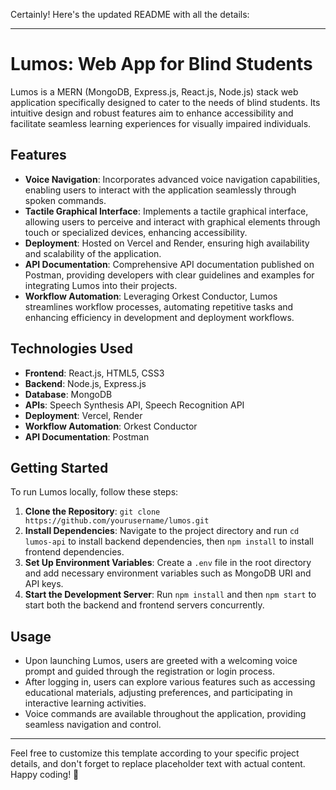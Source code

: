 Certainly! Here's the updated README with all the details:

---

# Lumos: Web App for Blind Students

Lumos is a MERN (MongoDB, Express.js, React.js, Node.js) stack web application specifically designed to cater to the needs of blind students. Its intuitive design and robust features aim to enhance accessibility and facilitate seamless learning experiences for visually impaired individuals.

## Features

- **Voice Navigation**: Incorporates advanced voice navigation capabilities, enabling users to interact with the application seamlessly through spoken commands.
- **Tactile Graphical Interface**: Implements a tactile graphical interface, allowing users to perceive and interact with graphical elements through touch or specialized devices, enhancing accessibility.
- **Deployment**: Hosted on Vercel and Render, ensuring high availability and scalability of the application.
- **API Documentation**: Comprehensive API documentation published on Postman, providing developers with clear guidelines and examples for integrating Lumos into their projects.
- **Workflow Automation**: Leveraging Orkest Conductor, Lumos streamlines workflow processes, automating repetitive tasks and enhancing efficiency in development and deployment workflows.

## Technologies Used

- **Frontend**: React.js, HTML5, CSS3
- **Backend**: Node.js, Express.js
- **Database**: MongoDB
- **APIs**: Speech Synthesis API, Speech Recognition API
- **Deployment**: Vercel, Render
- **Workflow Automation**: Orkest Conductor
- **API Documentation**: Postman

## Getting Started

To run Lumos locally, follow these steps:

1. **Clone the Repository**: `git clone https://github.com/yourusername/lumos.git`
2. **Install Dependencies**: Navigate to the project directory and run `cd lumos-api` to install backend dependencies, then `npm install` to install frontend dependencies.
3. **Set Up Environment Variables**: Create a `.env` file in the root directory and add necessary environment variables such as MongoDB URI and API keys.
4. **Start the Development Server**: Run `npm install` and then `npm start` to start both the backend and frontend servers concurrently.

## Usage

- Upon launching Lumos, users are greeted with a welcoming voice prompt and guided through the registration or login process.
- After logging in, users can explore various features such as accessing educational materials, adjusting preferences, and participating in interactive learning activities.
- Voice commands are available throughout the application, providing seamless navigation and control.


---

Feel free to customize this template according to your specific project details, and don't forget to replace placeholder text with actual content. Happy coding! 🚀
